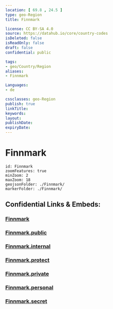 ```yaml
---
location: [ 69.8 , 24.5 ] 
type: geo-Region
title: Finnmark

license: CC BY-SA 4.0
source: https://datahub.io/core/country-codes
isDeleted: false
isReadOnly: false
draft: false
confidential: public

tags:
- geo/Country/Region
aliases:
- Finnmark

Languages:
- de

cssclasses: geo-Region
publish: true
linkTitle: 
keywords: 
layout: 
publishDate: 
expiryDate: 
---
```


# Finnmark

```leaflet
id: Finnmark
zoomFeatures: true 
minZoom: 2 
maxZoom: 18
geojsonFolder: ./Finnmark/
markerFolder: ./Finnmark/
```


## Confidential Links & Embeds: 

### [Finnmark](/_Standards/Earth/Continent/Europe/Europe~North/Norway/Counties~Norway/Finnmark.md) 

### [Finnmark.public](/_public/Earth/Continent/Europe/Europe~North/Norway/Counties~Norway/Finnmark.public.md) 

### [Finnmark.internal](/_internal/Earth/Continent/Europe/Europe~North/Norway/Counties~Norway/Finnmark.internal.md) 

### [Finnmark.protect](/_protect/Earth/Continent/Europe/Europe~North/Norway/Counties~Norway/Finnmark.protect.md) 

### [Finnmark.private](/_private/Earth/Continent/Europe/Europe~North/Norway/Counties~Norway/Finnmark.private.md) 

### [Finnmark.personal](/_personal/Earth/Continent/Europe/Europe~North/Norway/Counties~Norway/Finnmark.personal.md) 

### [Finnmark.secret](/_secret/Earth/Continent/Europe/Europe~North/Norway/Counties~Norway/Finnmark.secret.md)

